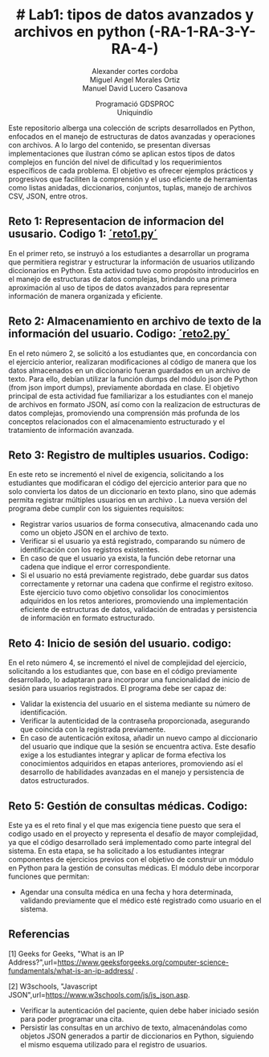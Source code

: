 <h1 align="center">
 # Lab1: tipos de datos avanzados y archivos en python (-RA-1-RA-3-Y-RA-4-)
 </h1>
 <p align="center">
Alexander cortes cordoba <br />
Miguel Angel Morales Ortiz <br />
Manuel David Lucero Casanova <br />
  <p align="center">
Programació<pn, II-2025 <br />
GDSPROC <br />
Uniquindío <br />
</p>
 
Este repositorio alberga una colección de scripts desarrollados en Python, enfocados en el manejo de estructuras de datos avanzadas y operaciones con archivos. A lo largo del contenido, se presentan diversas implementaciones que ilustran cómo se aplican estos tipos de datos complejos en función del nivel de dificultad y los requerimientos específicos de cada problema. El objetivo es ofrecer ejemplos prácticos y progresivos que faciliten la comprensión y el uso eficiente de herramientas como listas anidadas, diccionarios, conjuntos, tuplas, manejo de archivos CSV, JSON, entre otros.

## Reto 1: Representacion de informacion del ususario. Codigo 1: [´reto1.py´](reto1.py)
En el primer reto, se instruyó a los estudiantes a desarrollar un programa que permitiera registrar y estructurar la información de usuarios utilizando diccionarios en Python. Esta actividad tuvo como propósito introducirlos en el manejo de estructuras de datos complejas, brindando una primera aproximación al uso de tipos de datos avanzados para representar información de manera organizada y eficiente.

## Reto 2: Almacenamiento en archivo de texto de la información del usuario. Codigo: [´reto2.py´](reto2.py)
En el reto número 2, se solicitó a los estudiantes que, en concordancia con el ejercicio anterior, realizaran modificaciones al código de manera que los datos almacenados en un diccionario fueran guardados en un archivo de texto. Para ello, debían utilizar la función dumps del módulo json de Python (from json import dumps), previamente abordada en clase.
El objetivo principal de esta actividad fue familiarizar a los estudiantes con el manejo de archivos en formato JSON, así como con la realizacion de estructuras de datos complejas, promoviendo una comprensión más profunda de los conceptos relacionados con el almacenamiento estructurado y el tratamiento de información avanzada.

## Reto 3: Registro de multiples usuarios. Codigo:
En este reto se incrementó el nivel de exigencia, solicitando a los estudiantes que modificaran el código del ejercicio anterior para que no solo convierta los datos de un diccionario en texto plano, sino que además permita registrar múltiples usuarios en un archivo .
La nueva versión del programa debe cumplir con los siguientes requisitos:
- 	Registrar varios usuarios de forma consecutiva, almacenando cada uno como un objeto JSON en el archivo de texto.
- 	Verificar si el usuario ya está registrado, comparando su número de identificación con los registros existentes.
- 	En caso de que el usuario ya exista, la función debe retornar una cadena que indique el error correspondiente.
-	Si el usuario no está previamente registrado, debe guardar sus datos correctamente y retornar una cadena que confirme el registro exitoso.
Este ejercicio tuvo como objetivo consolidar los conocimientos adquiridos en los retos anteriores, promoviendo una implementación eficiente de estructuras de datos, validación de entradas y persistencia de información en formato estructurado.
## Reto 4: Inicio de sesión del usuario. codigo:
En el reto número 4, se incrementó el nivel de complejidad del ejercicio, solicitando a los estudiantes que, con base en el código previamente desarrollado, lo adaptaran para incorporar una funcionalidad de inicio de sesión para usuarios registrados.
El programa debe ser capaz de:
- Validar la existencia del usuario en el sistema mediante su número de identificación.
- Verificar la autenticidad de la contraseña proporcionada, asegurando que coincida con la registrada previamente.
- En caso de autenticación exitosa, añadir un nuevo campo al diccionario del usuario que indique que la sesión se encuentra activa.
Este desafío exige a los estudiantes integrar y aplicar de forma efectiva los conocimientos adquiridos en etapas anteriores, promoviendo así el desarrollo de habilidades avanzadas en el manejo y persistencia de datos estructurados.
## Reto 5: Gestión de consultas médicas. Codigo:
Este ya es el reto final y el que mas exigencia tiene puesto que sera el codigo usado en el proyecto y representa el desafío de mayor complejidad, ya que el código desarrollado será implementado como parte integral del sistema. En esta etapa, se ha solicitado a los estudiantes integrar componentes de ejercicios previos con el objetivo de construir un módulo en Python para la gestión de consultas médicas.
El módulo debe incorporar funciones que permitan:
- Agendar una consulta médica en una fecha y hora determinada, validando previamente que el médico esté registrado como usuario en el sistema.
 ## Referencias
 [1] Geeks for Geeks, "What is an IP Address?",url=https://www.geeksforgeeks.org/computer-science-fundamentals/what-is-an-ip-address/ .

[2] W3schools, "Javascript JSON",url=https://www.w3schools.com/js/js_json.asp.
- Verificar la autenticación del paciente, quien debe haber iniciado sesión para poder programar una cita.
- Persistir las consultas en un archivo de texto, almacenándolas como objetos JSON generados a partir de diccionarios en Python, siguiendo el mismo esquema utilizado para el registro de usuarios.
